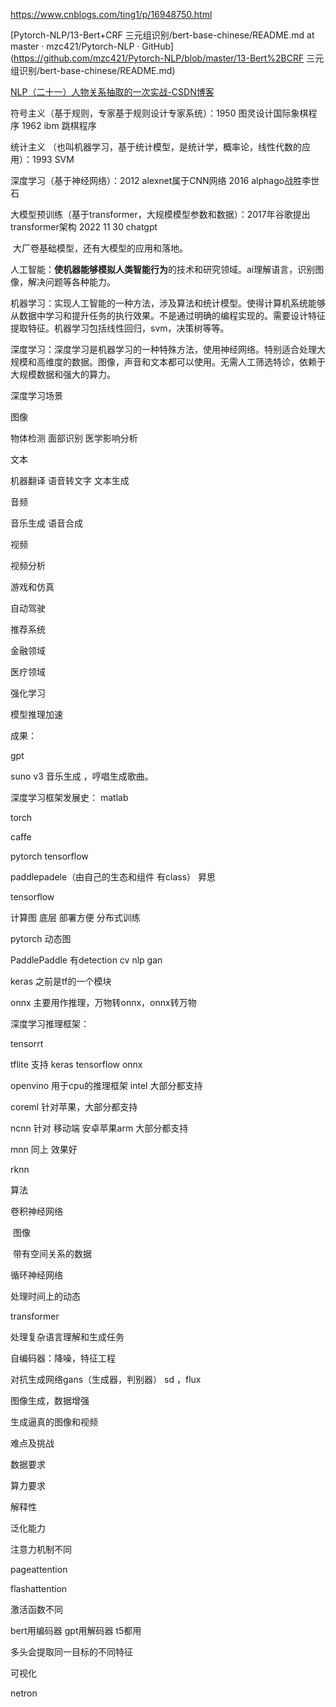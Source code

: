https://www.cnblogs.com/ting1/p/16948750.html



[Pytorch-NLP/13-Bert+CRF 三元组识别/bert-base-chinese/README.md at master · mzc421/Pytorch-NLP · GitHub](https://github.com/mzc421/Pytorch-NLP/blob/master/13-Bert%2BCRF 三元组识别/bert-base-chinese/README.md)





[NLP（二十一）人物关系抽取的一次实战-CSDN博客](https://blog.csdn.net/jclian91/article/details/104380371)





符号主义（基于规则，专家基于规则设计专家系统）：1950 图灵设计国际象棋程序 1962 ibm 跳棋程序

统计主义 （也叫机器学习，基于统计模型，是统计学，概率论，线性代数的应用）：1993 SVM 

深度学习（基于神经网络）：2012 alexnet属于CNN网络  2016 alphago战胜李世石

大模型预训练（基于transformer，大规模模型参数和数据）：2017年谷歌提出transformer架构  2022 11 30 chatgpt 

​						大厂卷基础模型，还有大模型的应用和落地。





人工智能：**使机器能够模拟人类智能行为**的技术和研究领域。ai理解语言，识别图像，解决问题等各种能力。

机器学习：实现人工智能的一种方法，涉及算法和统计模型。使得计算机系统能够从数据中学习和提升任务的执行效果。不是通过明确的编程实现的。需要设计特征提取特征。机器学习包括线性回归，svm，决策树等等。

深度学习：深度学习是机器学习的一种特殊方法，使用神经网络。特别适合处理大规模和高维度的数据。图像，声音和文本都可以使用。无需人工筛选特诊，依赖于大规模数据和强大的算力。



深度学习场景

图像

物体检测 面部识别 医学影响分析

文本

机器翻译 语音转文字 文本生成

音频

音乐生成 语音合成

视频

视频分析



游戏和仿真

自动驾驶

推荐系统

金融领域

医疗领域



强化学习

模型推理加速





成果：

gpt

suno v3  音乐生成 ，哼唱生成歌曲。





深度学习框架发展史：
matlab

torch

caffe

pytorch tensorflow

paddlepadele（由自己的生态和组件 有class） 昇思



tensorflow

计算图 底层 部署方便 分布式训练

pytorch 动态图

PaddlePaddle  有detection  cv nlp gan



keras 之前是tf的一个模块

onnx 主要用作推理，万物转onnx，onnx转万物



深度学习推理框架：

tensorrt

tflite  支持 keras tensorflow onnx

openvino 用于cpu的推理框架 intel  大部分都支持

coreml  针对苹果，大部分都支持

ncnn 针对 移动端 安卓苹果arm  大部分都支持

mnn 同上 效果好

rknn



算法

卷积神经网络

​	图像

​	带有空间关系的数据

循环神经网络

处理时间上的动态

transformer

处理复杂语言理解和生成任务



自编码器：降噪，特征工程



对抗生成网络gans（生成器，判别器） sd ，flux

图像生成，数据增强

生成逼真的图像和视频



难点及挑战

数据要求

算力要求

解释性

泛化能力



注意力机制不同

pageattention

flashattention



激活函数不同



bert用编码器 gpt用解码器  t5都用

多头会提取同一目标的不同特征





可视化

netron











